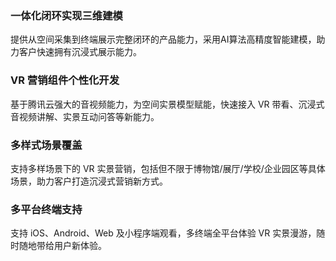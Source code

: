 ### 一体化闭环实现三维建模
提供从空间采集到终端展示完整闭环的产品能力，采用AI算法高精度智能建模，助力客户快速拥有沉浸式展示能力。

### VR 营销组件个性化开发
基于腾讯云强大的音视频能力，为空间实景模型赋能，快速接入 VR 带看、沉浸式音视频讲解、实景互动问答等新能力。

### 多样式场景覆盖
支持多样场景下的 VR 实景营销，包括但不限于博物馆/展厅/学校/企业园区等具体场景，助力客户打造沉浸式营销新方式。

### 多平台终端支持
支持 iOS、Android、Web 及小程序端观看，多终端全平台体验 VR 实景漫游，随时随地带给用户新体验。